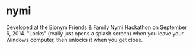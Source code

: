 nymi
====

Developed at the Bionym Friends & Family Nymi Hackathon on September 6, 2014.
"Locks" (really just opens a splash screen) when you leave your Windows
computer, then unlocks it when you get close.

